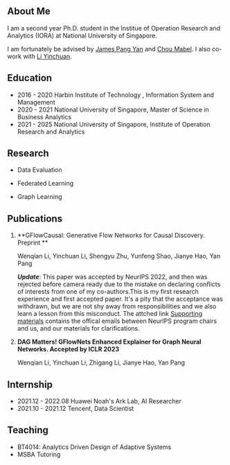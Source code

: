 ## About Me
I am a second year Ph.D. student in the Institue of Operation Research and Analytics (IORA) at National University of Singapore. 

I am fortunately be advised by [James Pang Yan](https://bizfaculty.nus.edu.sg/faculty-details/?profId=514) and [Chou Mabel](https://bizfaculty.nus.edu.sg/faculty-details/?profId=112). I also co-work with [Li Yinchuan](https://yinchuanll.github.io/). 



## Education

- 2016 - 2020 Harbin Institute of Technology , Information System and Management
- 2020 - 2021 National University of Singapore, Master of Science in Business Analytics
- 2021 - 2025 National University of Singapore, Institute of Operation Research and Analytics 

## Research 

- Data Evaluation 

- Federated Learning

- Graph Learning

## Publications 
1. **GFlowCausal: Generative Flow Networks for Causal Discovery. Preprint **

    Wenqian Li, Yinchuan Li, Shengyu Zhu, Yunfeng Shao, Jianye Hao, Yan Pang
    
    ***Update***: This paper was accepted by NeurIPS 2022, and then was rejected before camera ready due to the mistake on declaring conflicts of interests from one of my co-authors.This is my first research experience and first accepted paper. It's a pity that the acceptance was withdrawn, but we are not shy away from responsibilities and we also learn a lesson from this misconduct.
    The attched link [Supporting materials](https://drive.google.com/drive/folders/10CMiJhYS208kgp5-Yz3TefkzX666JnZx?usp=sharing) contains the offical emails between NeurIPS program chairs and us, and our materials for clarifications.
    
2. **DAG Matters! GFlowNets Enhanced Explainer for Graph Neural Networks.  Accepted by ICLR 2023**

    Wenqian Li, Yinchuan Li, Zhigang Li, Jianye Hao, Yan Pang
    
   

    
## Internship 

- 2021.12 - 2022.08 Huawei Noah's Ark Lab, AI Researcher
- 2021.10 - 2021.12 Tencent, Data Scientist

  
## Teaching
- BT4014: Analytics Driven Design of Adaptive Systems
- MSBA Tutoring
